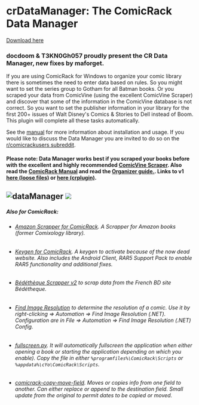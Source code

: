 # crDataManager: The ComicRack Data Manager
[Download here](https://github.com/maforget/CRDataManager/releases/download/2.07.03.816/Data.Manager_v2.07.03.816.crplugin)  

### docdoom & T3KN0Gh057 proudly present the CR Data Manager, new fixes by maforget.

If you are using ComicRack for Windows to organize your comic library there is sometimes the need to enter data based on rules. So you might want to set the series group to Gotham for all Batman books. Or you scraped your data from ComicVine (using the excellent ComicVine Scraper) and discover that some of the information in the ComicVine database is not correct. So you want to set the publisher information in your library for the first 200+ issues of Walt Disney's Comics & Stories to Dell instead of Boom. This plugin will complete all these tasks automatically.

See the [manual](https://storage.googleapis.com/google-code-archive-downloads/v2/code.google.com/cr-data-manager/Manual_4.0.pdf) for more information about installation and usage. If you would like to discuss the Data Manager you are invited to do so on the [r/comicrackusers subreddit](https://www.reddit.com/r/comicrackusers/).
#### Please note: Data Manager works best if you scraped your books before with the excellent and highly recommended [ComicVine Scraper](https://github.com/cbanack/comic-vine-scraper). Also read the [ComicRack Manual](https://sites.google.com/site/comicrackmanual/home) and read the [Organizer guide.](https://drive.google.com/file/d/1bBpXpYx4qN7ZAfz6RSsQJv0ouo8j9Al4/view). Links to v1 [here (loose files)](https://github.com/rainerc/cr-data-manager) or [here (crplugin)](https://mega.nz/file/fY9QiDrC#9VoSlNIzDzkYpkO6PX83fYhmR9T6CLwPUzVysVSm2uQ).

![dataManager](https://user-images.githubusercontent.com/11904426/147198942-8defa164-4af1-4c08-8085-700070a30d46.png)
![](https://user-images.githubusercontent.com/11904426/170649136-e135e50a-be88-4f28-9377-e06fa2e696e5.png)
----

##### Also for ComicRack:

- ###### [Amazon Scrapper for ComicRack](https://github.com/maforget/ComicRack_AmazonScrapper). A Scrapper for Amazon books (former Comixology library).
- ###### [Keygen for ComicRack](https://github.com/maforget/ComicRackKeygen). A keygen to activate because of the now dead website. Also includes the Android Client, RAR5 Support Pack to enable RAR5 functionality and additional fixes.
- ###### [Bédéthèque Scrapper v2](https://github.com/maforget/Bedetheque-Scrapper-2) to scrap data from the French BD site Bédétheque.
- ###### [Find Image Resolution](https://github.com/maforget/ComicRack_FindImageResolution) to determine the resolution of a comic. Use it by right-clicking => Automation => Find Image Resolution (.NET). Configuration are in File => Automation => Find Image Resolution (.NET) Config.
- ###### [fullscreen.py](https://gist.githubusercontent.com/maforget/186a99205140acd3f7d3328ad1466e62/raw/8c7c0ecab28fb9a6037adbe19ff553e3597cccd6/fullscreen.py). It will automatically fullscreen the application when either opening a book or starting the application depending on which you enable). Copy the file in either `%programfiles%\ComicRack\Scripts` or `%appdata%\cYo\ComicRack\Scripts`.
- ###### [comicrack-copy-move-field](https://github.com/maforget/comicrack-copy-move-field). Moves or copies info from one field to another. Can either replace or append to the destination field. Small update from the original to permit dates to be copied or moved.
